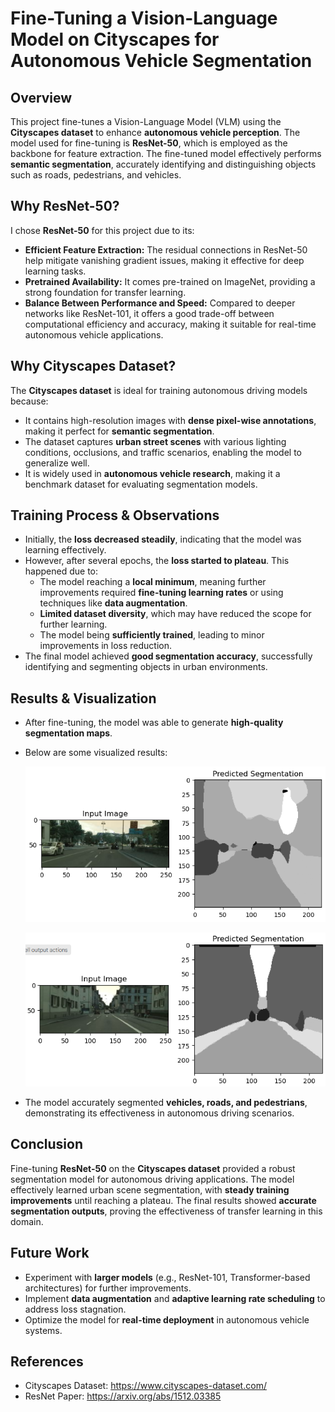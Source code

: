 # Fine-Tuning a Vision-Language Model on Cityscapes for Autonomous Vehicle Segmentation

## Overview
This project fine-tunes a Vision-Language Model (VLM) using the **Cityscapes dataset** to enhance **autonomous vehicle perception**. The model used for fine-tuning is **ResNet-50**, which is employed as the backbone for feature extraction. The fine-tuned model effectively performs **semantic segmentation**, accurately identifying and distinguishing objects such as roads, pedestrians, and vehicles.

## Why ResNet-50?
I chose **ResNet-50** for this project due to its:
- **Efficient Feature Extraction:** The residual connections in ResNet-50 help mitigate vanishing gradient issues, making it effective for deep learning tasks.
- **Pretrained Availability:** It comes pre-trained on ImageNet, providing a strong foundation for transfer learning.
- **Balance Between Performance and Speed:** Compared to deeper networks like ResNet-101, it offers a good trade-off between computational efficiency and accuracy, making it suitable for real-time autonomous vehicle applications.

## Why Cityscapes Dataset?
The **Cityscapes dataset** is ideal for training autonomous driving models because:
- It contains high-resolution images with **dense pixel-wise annotations**, making it perfect for **semantic segmentation**.
- The dataset captures **urban street scenes** with various lighting conditions, occlusions, and traffic scenarios, enabling the model to generalize well.
- It is widely used in **autonomous vehicle research**, making it a benchmark dataset for evaluating segmentation models.

## Training Process & Observations
- Initially, the **loss decreased steadily**, indicating that the model was learning effectively.
- However, after several epochs, the **loss started to plateau**. This happened due to:
  - The model reaching a **local minimum**, meaning further improvements required **fine-tuning learning rates** or using techniques like **data augmentation**.
  - **Limited dataset diversity**, which may have reduced the scope for further learning.
  - The model being **sufficiently trained**, leading to minor improvements in loss reduction.
- The final model achieved **good segmentation accuracy**, successfully identifying and segmenting objects in urban environments.

## Results & Visualization
- After fine-tuning, the model was able to generate **high-quality segmentation maps**.
- Below are some visualized results:


  ![Example Segmentation](Sample1.png)



   ![Example Segmentation](Sample2.png)

  
- The model accurately segmented **vehicles, roads, and pedestrians**, demonstrating its effectiveness in autonomous driving scenarios.

## Conclusion
Fine-tuning **ResNet-50** on the **Cityscapes dataset** provided a robust segmentation model for autonomous driving applications. The model effectively learned urban scene segmentation, with **steady training improvements** until reaching a plateau. The final results showed **accurate segmentation outputs**, proving the effectiveness of transfer learning in this domain.

## Future Work
- Experiment with **larger models** (e.g., ResNet-101, Transformer-based architectures) for further improvements.
- Implement **data augmentation** and **adaptive learning rate scheduling** to address loss stagnation.
- Optimize the model for **real-time deployment** in autonomous vehicle systems.



## References
- Cityscapes Dataset: https://www.cityscapes-dataset.com/
- ResNet Paper: https://arxiv.org/abs/1512.03385
